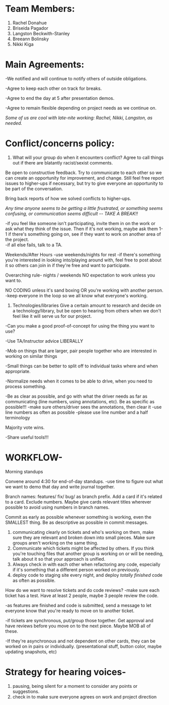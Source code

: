 # Team Members:
1. Rachel Donahue
1. Briseida Pagador
1. Langston Beckwith-Stanley
1. Breeann Bolinsky
1. Nikki Kiga

# Main Agreements:

-We notified and will continue to notify others of outside obligations.

-Agree to keep each other on track for breaks.

-Agree to end the day at 5 after presentation demos.

-Agree to remain flexible depending on project needs as we continue on.

*Some of us are cool with late-nite working: Rachel, Nikki, Langston, as needed.*

# Conflict/concerns policy:

1. What will your group do when it encounters conflict?
Agree to call things out if there are blatantly racist/sexist comments.  

Be open to constructive feedback.  Try to communicate to each other so we can create an opportunity for improvement, and change.  Still feel free report issues to higher-ups if necessary, but try to give everyone an opportunity to be part of the conversation.

Bring back reports of how we solved conflicts to higher-ups.

*Any time anyone seems to be getting a little frustrated, or something seems confusing, or communication seems difficult -- TAKE A BREAK!!*

-if you feel like someone isn't participating, invite them in on the work or ask what they think of the issue.  Then if it's not working, maybe ask them 1-1 if there's something going on, see if they want to work on another area of the project.  
  -if all else fails, talk to a TA.


Weekends/After Hours
-use weekends/nights for rest
  -if there's something you're interested in looking into/playing around with, feel free to post about it so others can join in if they're free and want to participate.

Overarching rule- nights / weekends NO expectation to work unless you want to.  

NO CODING unless it's sand boxing OR you're working with another person. -keep everyone in the loop so we all know what everyone's working.


1. Technologies/libraries
Give a certain amount to research and decide on a technology/library, but be open to hearing from others when we don't feel like it will serve us for our project.

  -Can you make a good proof-of-concept for using the thing you want to use?

  -Use TA/Instructor advice LIBERALLY

  -Mob on things that are larger, pair people together who are interested in working on similar things

  -Small things can be better to split off to individual tasks where and when appropriate.

  -Normalize needs when it comes to be able to drive, when you need to process something.  

  -Be as clear as possible, and go with what the driver needs as far as communicating (line numbers, using annotations, etc). Be as specific as possible!!!
    -make sure others/driver sees the annotations, then clear it
    -use line numbers as often as possible
      -please use line number and a half terminology
  
Majority vote wins.

-Share useful tools!!!

# WORKFLOW-
Morning standups

Convene around 4:30 for end-of-day standups. -use time to figure out what we want to demo that day and write journal together.

Branch names: features/ fix/ bug/ as branch prefix.  Add a card if it's related to a card.  Exclude numbers. Maybe give cards relevant titles wherever possible to avoid using numbers in branch names.

Commit as early as possible whenever something is working, even the SMALLEST thing.  Be as descriptive as possible in commit messages.

  1. communicating clearly on tickets and who's working on them, make sure they are relevant and broken down into small pieces.  Make sure groups aren't working on the same thing.
  1. Communicate which tickets might be affected by others.  If you think you're touching files that another group is working on or will be needing, talk about it so that your approach is unified.
  1. Always check in with each other when refactoring any code, especially if it's something that a different person worked on previously.
  1. deploy code to staging site every night, and deploy *totally finished* code as often as possible.

How do we want to resolve tickets and do code reviews?
-make sure each ticket has a test.  Have at least 2 people, maybe 3 people review the code.  

-as features are finished and code is submitted, send a message to let everyone know that you're ready to move on to another ticket.

-if tickets are synchronous, put/group those together. Get approval and have reviews before you move on to the next piece. Maybe MOB all of these.

-If they're asynchronous and not dependent on other cards, they can be worked on in pairs or individually. (presentational stuff, button color, maybe updating snapshots, etc)

# Strategy for hearing voices-
  1. pausing, being silent for a moment to consider any points or suggestions.  
  1. check in to make sure everyone agrees on work and project direction


